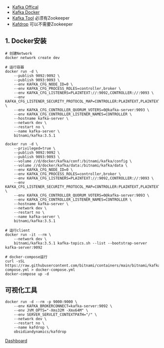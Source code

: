 - [Kafka Offical](https://kafka.apache.org/)
- [Kafka Docker](https://hub.docker.com/r/bitnami/kafka)
- [Kafka Tool](https://www.kafkatool.com/download.html) 必须有Zookeeper
- [Kafdrop](https://github.com/obsidiandynamics/kafdrop) 可以不需要Zookeeper

## 1. Docker安装
```shell
# 创建Network
docker network create dev

# 运行容器
docker run -d \
    --publish 9092:9092 \
    --publish 9093:9093 \
    --env KAFKA_CFG_NODE_ID=0 \
    --env KAFKA_CFG_PROCESS_ROLES=controller,broker \
    --env KAFKA_CFG_LISTENERS=PLAINTEXT://:9092,CONTROLLER://:9093 \
    --env KAFKA_CFG_LISTENER_SECURITY_PROTOCOL_MAP=CONTROLLER:PLAINTEXT,PLAINTEXT:PLAINTEXT \
    --env KAFKA_CFG_CONTROLLER_QUORUM_VOTERS=0@kafka-server:9093 \
    --env KAFKA_CFG_CONTROLLER_LISTENER_NAMES=CONTROLLER \
    --hostname kafka-server \
    --network dev \
    --restart no \
    --name kafka-server \
    bitnami/kafka:3.5.1

docker run -d \
    --privileged=true \
    --publish 9092:9092 \
    --publish 9093:9093 \
    --volume //d/docker/kafka/conf:/bitnami/kafka/config \
    --volume //d/docker/kafka/data:/bitnami/kafka/data \
    --env KAFKA_CFG_NODE_ID=0 \
    --env KAFKA_CFG_PROCESS_ROLES=controller,broker \
    --env KAFKA_CFG_LISTENERS=PLAINTEXT://:9092,CONTROLLER://:9093 \
    --env KAFKA_CFG_LISTENER_SECURITY_PROTOCOL_MAP=CONTROLLER:PLAINTEXT,PLAINTEXT:PLAINTEXT \
    --env KAFKA_CFG_CONTROLLER_QUORUM_VOTERS=0@kafka-server:9093 \
    --env KAFKA_CFG_CONTROLLER_LISTENER_NAMES=CONTROLLER \
    --hostname kafka-server \
    --network dev \
    --restart no \
    --name kafka-server \
    bitnami/kafka:3.5.1

# 运行client
docker run -it --rm \
    --network dev \
    bitnami/kafka:3.5.1 kafka-topics.sh --list --bootstrap-server kafka-server:9092

# docker-compose运行
curl -sSL https://raw.githubusercontent.com/bitnami/containers/main/bitnami/kafka/docker-compose.yml > docker-compose.yml
docker-compose up -d
```

## 可视化工具
```shell
docker run -d --rm -p 9000:9000 \
    --env KAFKA_BROKERCONNECT=kafka-server:9092 \
    --env JVM_OPTS="-Xms32M -Xmx64M" \
    --env SERVER_SERVLET_CONTEXTPATH="/" \
    --network dev \
    --restart no \
    --name kafdrop \
    obsidiandynamics/kafdrop
```

[Dashboard](http://localhost:9000)
